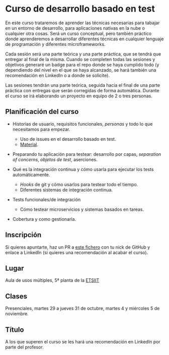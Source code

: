 # Curso de desarrollo basado en test

En este curso trataremos de aprender las técnicas necesarias para tabajar en un entorno de desarrollo, para aplicaciones nativas en la nube o cualquier otra cosas. Será un curso conceptual, pero también práctico donde aprenderemos a desarrollar diferentes técnicas en cualquier lenguaje de programación y diferentes microframeworks.

Cada sesión será una parte teórica y una parte práctica, que se tendrá que entregar al final de la misma. Cuando se completen todas las sesiones y objetivos generaré un badge para el repo donde se haya cumplido todo (y dependiendo del nivel en el que se haya alcanzado, se hará también una recomendación en LinkedIn o a donde se solicite).

Las sesiones tendrán una parte teórica, seguida hacia el final de una
parte práctica con entregas que serán corregidas de forma automática. Durante el curso se irá elaborando un proyecto en equipo de 2 o tres personas.


## Planificación del curso

* Historias de usuario, requisitos funcionales, *personas* y todo lo que necesitamos para empezar.
  * Uso de issues en el desarrollo basado en test.
  * [Material](temas/diseño.md).
  
* Preparando tu aplicación para testear: desarrollo por capas, *separation of concerns*, *objetos de test*, aserciones.

* Qué es la integración continua y cómo usarla para ejecutar los tests automáticamente.
  * *Hooks* de git y cómo usarlos para testear todo el tiempo.
  * Diferentes sistemas de integración continua.
  
* Tests funcionales/de integración
  * Cómo testear microservicios y sistemas basados en tareas.
  
* Cobertura y como gestionarla.


## Inscripción

Si quieres apuntarte, haz un PR a [este fichero](asistentes.md) con tu nick de GitHub y enlace a LinkedIn (si quieres una recomendación al acabar el curso).

## Lugar

Aula de usos múltiples, 5ª planta de la [ETSIIT](https://etsiit.ugr.es)

## Clases

Presenciales, martes 29 a jueves 31 de octubre, martes 4 y miércoles 5 de noviembre.

## Título

A los que superen el curso se les hará una recomendación en LinkedIn por parte del profesor.

